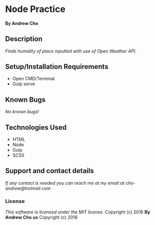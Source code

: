 # Node Practice

#### By Andrew Cho

## Description  
_Finds humidity of place inputted with use of Open Weather API._

## Setup/Installation Requirements
*  Open CMD/Terminal
* Gulp serve

## Known Bugs
_No known bugs!_  

## Technologies Used  
* HTML
* Node
* Gulp
* SCSS

## Support and contact details
_If any contact is needed you can reach me at my email at cho-andrew@hotmail.com_  

### License  
*This software is licensed under the MIT license.*  Copyright (c) 2016 **By Andrew Cho**
**_us_** Copyright (c) 2016

